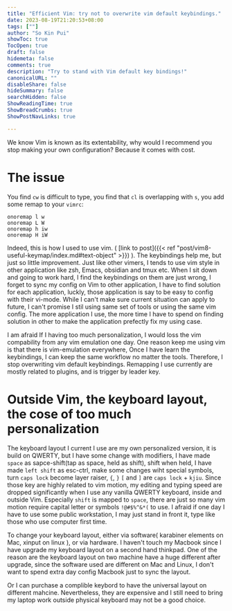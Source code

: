 ```yaml
---
title: "Efficient Vim: try not to overwrite vim default keybindings."
date: 2023-08-19T21:20:53+08:00
tags: [""]
author: "So Kin Pui"
showToc: true
TocOpen: true
draft: false
hidemeta: false
comments: true
description: "Try to stand with Vim default key bindings!"
canonicalURL: ""
disableShare: false
hideSummary: false
searchHidden: false
ShowReadingTime: true
ShowBreadCrumbs: true
ShowPostNavLinks: true

---
```


We know Vim is known as its extentability, why would I recommend you stop making your own configuration? Because it comes with cost.

# The issue
You find `cw` is difficult to type, you find that `cl` is overlapping with `s`, you add some remap to your `vimrc`:
```vim
onoremap l w
onoremap L W
onoremap h iw
onoremap H iW
```
Indeed, this is how I used to use vim. ( [link to post]({{< ref "post/vim8-useful-keymap/index.md#text-object" >}}) ). The keybindings help me, but just so little improvement. Just like other vimers, I tends to use vim style in other application like zsh, Emacs, obsidian and tmux etc. When I sit down and going to work hard, I find the keybindings on them are just wrong, I forget to sync my config on Vim to other application, I have to find solution for each application, luckly, those application is say to be easy to config with their vi-mode. While I can't make sure current situation can apply to future, I can't promise I stil using same set of tools or using the same vim config. The more application I use, the more time I have to spend on finding solution in other to make the application prefectly fix my using case.

I am afraid If I having too much personalization, I would loss the vim compability from any vim emulation one day. One reason keep me using vim is that  there is vim-emulation everywhere, Once I have learn the keybindings, I can keep the same workflow no matter the tools. Therefore, I stop overwriting vim default keybindings. Remapping I use currently are mostly related to plugins, and is trigger by leader key.

# Outside Vim, the keyboard layout, the cose of too much personalization
The keyboard layout I current I use are my own personalized version, it is build on QWERTY, but I have some change with modifiers, I have made `space` as sapce-shift(tap as space, held as shift), shift when held, I have made `left shift` as esc-ctrl, make some changes wiht special symbols, turn `caps lock` become layer raiser, `{`, `}` `[` and `]` are `caps lock` + `kjiu`. Since those key are highly related to vim motion, my editing and typing speed are dropped significantly when I use any vanilla QWERTY keyboard, inside and outside Vim. Especially `shift` is mapped to `space`, there are just so many vim motion require capital letter or symbols `!@#$%^&*(` to use. I afraid if one day I have to use some public workstation, I may just stand in front it, type like those who use computer first time.

To change your keyboard layout, either via software( karabiner elements on Mac, xinput on linux ), or via hardware. I haven't touch my Macbook since I have upgrade my keyboard layout on a second hand thinkpad. One of the reason are the keyboard layout on two machine have a huge different after upgrade, since the software used are different on Mac and Linux, I don't want to spend extra day config Macbook just to sync the layout.

Or I can purchase a complible keybord to have the universal layout on different mahcine. Nevertheless, they are expensive and I still need to bring my laptop work outside physical keyboard may not be a good choice.
